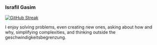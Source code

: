 ### Israfil Gasim

[![GitHub Streak](https://streak-stats.demolab.com?user=israfilgasim&theme=rising-sun&border_radius=3&date_format=%5BY%20%5DM%20j)](https://git.io/streak-stats)

I enjoy solving problems, even creating new ones, asking about how and why, simplifying complexities, and thinking outside the geschwindigkeitsbegrenzung.



<!--
As an ENTP/INTP, I thrive on problem-solving and even enjoy the challenge of creating new ones. My interests and learning span across diverse areas, ranging from mathematics and computer science to philosophy and psychology. I am particularly passionate about exploring fundamental questions, such as "how?" and "why?" related to my studies. I am a profound learner because I delve deep into every aspect of the subject to gain a thorough understanding.
**israfilgasim/israfilgasim** is a ✨ _special_ ✨ repository because its `README.md` (this file) appears on your GitHub profile.

Here are some ideas to get you started:

- 🔭 I’m currently working on ...
- 🌱 I’m currently learning ...
- 👯 I’m looking to collaborate on ...
- 🤔 I’m looking for help with ...
- 💬 Ask me about ...
- 📫 How to reach me: ...
- 😄 Pronouns: ...
- ⚡ Fun fact: ...
-->
